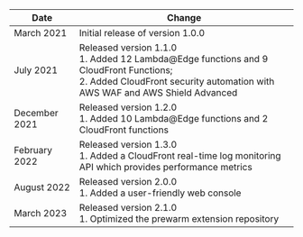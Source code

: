 | Date        | Change                                                                                                                                                                     |
|-------------|----------------------------------------------------------------------------------------------------------------------------------------------------------------------------|
| March 2021 | Initial release of version 1.0.0                                                                                                                                           |
| July 2021 | Released version 1.1.0 <br>1. Added 12 Lambda@Edge functions and 9 CloudFront Functions; <br> 2. Added CloudFront security automation with AWS WAF and AWS Shield Advanced |
| December 2021 | Released version 1.2.0  <br>1. Added 10 Lambda@Edge functions and 2 CloudFront functions                                                                                   |
| February 2022 | Released version 1.3.0 <br>1. Added a CloudFront real-time log monitoring API which provides performance metrics                                                           |
| August 2022 | Released version 2.0.0 <br>1. Added a user-friendly web console                                                                                                            |
| March 2023  | Released version 2.1.0 <br>1. Optimized the prewarm extension repository                                                                                                   |

